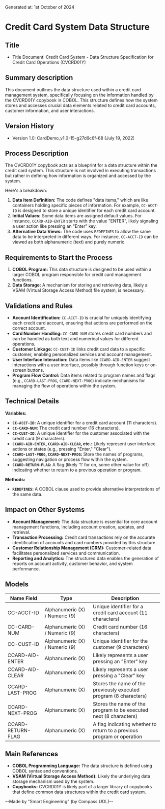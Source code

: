 Generated at: 1st October of 2024

# Credit Card System Data Structure

## Title

- Title Document: Credit Card System - Data Structure Specification for Credit Card Operations (CVCRD01Y)

## Summary description

This document outlines the data structure used within a credit card management system, specifically focusing on the information handled by the CVCRD01Y copybook in COBOL. This structure defines how the system stores and accesses crucial data elements related to credit card accounts, customer information, and user interactions.

## Version History

- Version 1.0: CardDemo_v1.0-15-g27d6c6f-68 (July 19, 2022)

## Process Description

The CVCRD01Y copybook acts as a blueprint for a data structure within the credit card system. This structure is not involved in executing transactions but rather in defining how information is organized and accessed by the system. 

Here's a breakdown:

1. **Data Item Definition:**  The code defines "data items," which are like containers holding specific pieces of information. For example, `CC-ACCT-ID` is designed to store a unique identifier for each credit card account.
2. **Initial Values:** Some data items are assigned default values. For instance,  `CCARD-AID-ENTER` starts with the value "ENTER", likely signaling a user action like pressing an "Enter" key.
3. **Alternative Data Views:** The code uses `REDEFINES` to allow the same data to be interpreted in different ways. For instance, `CC-ACCT-ID` can be viewed as both alphanumeric (text) and purely numeric.

## Requirements to Start the Process

1. **COBOL Program:** This data structure is designed to be used within a larger COBOL program responsible for credit card management functions.
2. **Data Storage:** A mechanism for storing and retrieving data, likely a VSAM (Virtual Storage Access Method) file system, is necessary.

## Validations and Rules

* **Account Identification:** `CC-ACCT-ID` is crucial for uniquely identifying each credit card account, ensuring that actions are performed on the correct account.
* **Card Number Handling:** `CC-CARD-NUM` stores credit card numbers and can be handled as both text and numerical values for different operations.
* **Customer Linkage:** `CC-CUST-ID` links credit card data to a specific customer, enabling personalized services and account management.
* **User Interface Interaction:** Data items like `CCARD-AID-ENTER` suggest interactions with a user interface, possibly through function keys or on-screen buttons.
* **Program Flow Control:**  Data items related to program names and flags (e.g., `CCARD-LAST-PROG`, `CCARD-NEXT-PROG`) indicate mechanisms for managing the flow of operations within the system.

## Technical Details

**Variables:**

* **`CC-ACCT-ID`:** A unique identifier for a credit card account (11 characters).
* **`CC-CARD-NUM`:**  The credit card number (16 characters).
* **`CC-CUST-ID`:** A unique identifier for the customer associated with the credit card (9 characters).
* **`CCARD-AID-ENTER`, `CCARD-AID-CLEAR`, etc.:** Likely represent user interface actions or states (e.g., pressing "Enter," "Clear").
* **`CCARD-LAST-PROG`, `CCARD-NEXT-PROG`:**  Store the names of programs, suggesting navigation or process flow within the system.
* **`CCARD-RETURN-FLAG`:** A flag (likely '1' for on, some other value for off) indicating whether to return to a previous operation or program.

**Methods:**

* **`REDEFINES`:**  A COBOL clause used to provide alternative interpretations of the same data.

## Impact on Other Systems

* **Account Management:**  The data structure is essential for core account management functions, including account creation, updates, and retrieval.
* **Transaction Processing:**  Credit card transactions rely on the accurate identification of accounts and card numbers provided by this structure.
* **Customer Relationship Management (CRM):**  Customer-related data facilitates personalized services and communication.
* **Reporting and Analytics:**  The structured data enables the generation of reports on account activity, customer behavior, and system performance.

## Models

| Name Field | Type | Description |
|---|---|---|
| CC-ACCT-ID | Alphanumeric (X) / Numeric (9) | Unique identifier for a credit card account (11 characters) |
| CC-CARD-NUM | Alphanumeric (X) / Numeric (9) | Credit card number (16 characters) |
| CC-CUST-ID | Alphanumeric (X) / Numeric (9) | Unique identifier for the customer (9 characters) |
| CCARD-AID-ENTER | Alphanumeric (X) | Likely represents a user pressing an "Enter" key |
| CCARD-AID-CLEAR | Alphanumeric (X) | Likely represents a user pressing a "Clear" key |
| CCARD-LAST-PROG | Alphanumeric (X) | Stores the name of the previously executed program (8 characters) |
| CCARD-NEXT-PROG | Alphanumeric (X) | Stores the name of the program to be executed next (8 characters) |
| CCARD-RETURN-FLAG | Alphanumeric (X) | A flag indicating whether to return to a previous program or operation |

## Main References

* **COBOL Programming Language:** The data structure is defined using COBOL syntax and conventions.
* **VSAM (Virtual Storage Access Method):** Likely the underlying data storage mechanism used by the system.
* **Copybooks:** CVCRD01Y is likely part of a larger library of copybooks that define common data structures within the credit card system.

--Made by "Smart Engineering" (by Compass.UOL)--